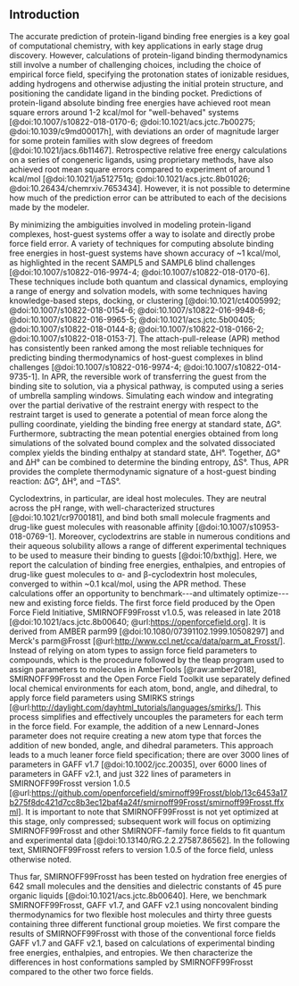 ## Introduction

The accurate prediction of protein-ligand binding free energies is a key goal of computational chemistry, with key applications in early stage drug discovery.
However, calculations of protein-ligand binding thermodynamics still involve a number of challenging choices, including the choice of empirical force field, specifying the protonation states of ionizable residues, adding hydrogens and otherwise adjusting the initial protein structure, and positioning the candidate ligand in the binding pocket.
Predictions of protein-ligand absolute binding free energies have achieved root mean square errors around 1-2 kcal/mol for "well-behaved" systems [@doi:10.1007/s10822-018-0170-6; @doi:10.1021/acs.jctc.7b00275; @doi:10.1039/c9md00017h], with deviations an order of magnitude larger for some protein families with slow degrees of freedom [@doi:10.1021/jacs.6b11467].
Retrospective relative free energy calculations on a series of congeneric ligands, using proprietary methods, have also achieved root mean square errors compared to experiment of around 1 kcal/mol [@doi:10.1021/ja512751q; @doi:10.1021/acs.jctc.8b01026; @doi:10.26434/chemrxiv.7653434].
However, it is not possible to determine how much of the prediction error can be attributed to each of the decisions made by the modeler.

By minimizing the ambiguities involved in modeling protein-ligand complexes, host-guest systems offer a way to isolate and directly probe force field error.
A variety of techniques for computing absolute binding free energies in host-guest systems have shown accuracy of ~1 kcal/mol, as highlighted in the recent SAMPL5 and SAMPL6 blind challenges [@doi:10.1007/s10822-016-9974-4; @doi:10.1007/s10822-018-0170-6].
These techniques include both quantum and classical dynamics, employing a range of energy and solvation models, with some techniques having knowledge-based steps, docking, or clustering [@doi:10.1021/ct4005992; @doi:10.1007/s10822-018-0154-6; @doi:10.1007/s10822-016-9948-6; @doi:10.1007/s10822-016-9965-5; @doi:10.1021/acs.jctc.5b00405; @doi:10.1007/s10822-018-0144-8; @doi:10.1007/s10822-018-0166-2; @doi:10.1007/s10822-018-0153-7].
The attach-pull-release (APR) method has consistently been ranked among the most reliable techniques for predicting binding thermodynamics of host-guest complexes in blind challenges [@doi:10.1007/s10822-016-9974-4; @doi:10.1007/s10822-014-9735-1].
In APR, the reversible work of transferring the guest from the binding site to solution, via a physical pathway, is computed using a series of umbrella sampling windows.
Simulating each window and integrating over the partial derivative of the restraint energy with respect to the restraint target is used to generate a potential of mean force along the pulling coordinate, yielding the binding free energy at standard state, ΔG°.
Furthermore, subtracting the mean potential energies obtained from long simulations of the solvated bound complex and the solvated dissociated complex yields the binding enthalpy at standard state, ΔH°.
Together, ΔG° and ΔH° can be combined to determine the binding entropy, ΔS°.
Thus, APR provides the complete thermodynamic signature of a host-guest binding reaction: ΔG°, ΔH°, and −TΔS°.

Cyclodextrins, in particular, are ideal host molecules.
They are neutral across the pH range, with well-characterized structures [@doi:10.1021/cr9700181], and bind both small molecule fragments and drug-like guest molecules with reasonable affinity [@doi:10.1007/s10953-018-0769-1].
Moreover, cyclodextrins are stable in numerous conditions and their aqueous solubility allows a range of different experimental techniques to be used to measure their binding to guests [@doi:10/bxthjg].
Here, we report the calculation of binding free energies, enthalpies, and entropies of drug-like guest molecules to α- and β-cyclodextrin host molecules, converged to within ~0.1 kcal/mol, using the APR method.
These calculations offer an opportunity to benchmark---and ultimately optimize---new and existing force fields.
The first force field produced by the Open Force Field Initiative, SMIRNOFF99Frosst v1.0.5, was released in late 2018 [@doi:10.1021/acs.jctc.8b00640; @url:https://openforcefield.org].
It is derived from AMBER parm99 [@doi:10.1080/07391102.1999.10508297] and Merck's parm@Frosst [@url:http://www.ccl.net/cca/data/parm_at_Frosst/].
Instead of relying on atom types to assign force field parameters to compounds, which is the procedure followed by the tleap program used to assign parameters to molecules in AmberTools [@raw:amber2018], SMIRNOFF99Frosst and the Open Force Field Toolkit use separately defined local chemical environments for each atom, bond, angle, and dihedral, to apply force field parameters using SMIRKS strings [@url:http://daylight.com/dayhtml_tutorials/languages/smirks/].
This process simplifies and effectively uncouples the parameters for each term in the force field. For example, the addition of a new Lennard-Jones parameter does not require creating a new atom type that forces the addition of new bonded, angle, and dihedral parameters.
This approach leads to a much leaner force field specification; there are over 3000 lines of parameters in GAFF v1.7 [@doi:10.1002/jcc.20035], over 6000 lines of parameters in GAFF v2.1, and just 322 lines of parameters in SMIRNOFF99Frosst version 1.0.5 [@url:https://github.com/openforcefield/smirnoff99Frosst/blob/13c6453a17b275f8dc421d7cc8b3ec12baf4a24f/smirnoff99Frosst/smirnoff99Frosst.ffxml].
It is important to note that SMIRNOFF99Frosst is not yet optimized at this stage, only compressed; subsequent work will focus on optimizing SMIRNOFF99Frosst and other SMIRNOFF-family force fields to fit quantum and experimental data [@doi:10.13140/RG.2.2.27587.86562].
In the following text, SMIRNOFF99Frosst refers to version 1.0.5 of the force field, unless otherwise noted.

Thus far, SMIRNOFF99Frosst has been tested on hydration free energies of 642 small molecules and the densities and dielectric constants of 45 pure organic liquids [@doi:10.1021/acs.jctc.8b00640].
Here, we benchmark SMIRNOFF99Frosst, GAFF v1.7, and GAFF v2.1 using noncovalent binding thermodynamics for two flexible host molecules and thirty three guests containing three different functional group moieties.
We first compare the results of SMIRNOFF99Frosst with those of the conventional force fields GAFF v1.7 and GAFF v2.1, based on calculations of experimental binding free energies, enthalpies, and entropies.
We then characterize the differences in host conformations sampled by SMIRNOFF99Frosst compared to the other two force fields.
